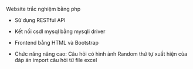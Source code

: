 Website trắc nghiệm bằng php
- Sử dụng RESTful API
- Kết nối csdl mysql bằng mysqli driver
- Frontend bằng HTML và Bootstrap

- Chức năng nâng cao: 
    Câu hỏi có hình ảnh
    Random thứ tự xuất hiện của đáp án
    import câu hỏi từ file excel